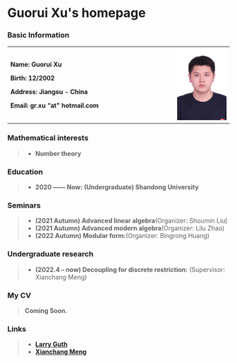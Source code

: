 # Guorui Xu's homepage

### Basic Information

<table border="0">
  <tr>
    <td width="75%">
      <p><b>  Name: Guorui Xu </b></p> 
      <p><b>  Birth: 12/2002 </b></p>
      <p><b>  Address: Jiangsu - China </b></p>
      <p><b>  Email: gr.xu “at" hotmail.com </b></p>
    </td>
    <td width="25%">
      <img src="Photo.jpg" width="900%"> 
    </td>
  </tr>
</table>

### Mathematical interests

> + **Number theory**

### Education

> + **2020 —— Now: (Undergraduate) Shandong University**

### Seminars

> + **(2021 Autumn) Advanced linear algebra**(Organizer: Shoumin Liu)
> + **(2021 Autumn) Advanced modern algebra**(Organizer: Lilu Zhao)
> + **(2022 Autumn) Modular form:**(Organizer: Bingrong Huang)

### Undergraduate research

> + **(2022.4 – now) Decoupling for discrete restriction:** (Supervisor: Xianchang Meng) 

### My CV
> **Coming Soon.**

### Links

> + [**Larry Guth**](https://math.mit.edu/~lguth/)
> + [**Xianchang Meng**](https://faculty.sdu.edu.cn/mengxianchang/zh_CN/index/1382877/list/index.htm)

